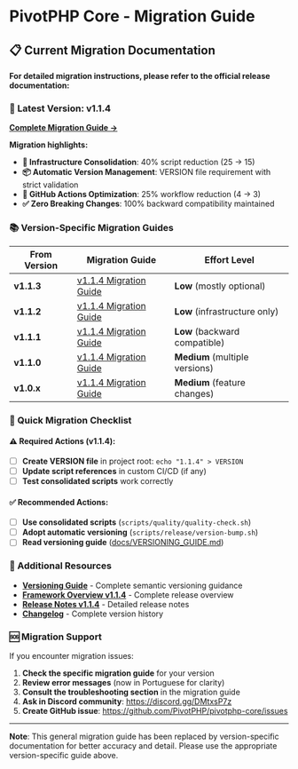 # PivotPHP Core - Migration Guide

## 📋 Current Migration Documentation

**For detailed migration instructions, please refer to the official release documentation:**

### 🔄 Latest Version: v1.1.4
**[Complete Migration Guide →](releases/v1.1.4/MIGRATION_GUIDE.md)**

**Migration highlights:**
- **🔧 Infrastructure Consolidation**: 40% script reduction (25 → 15)
- **📦 Automatic Version Management**: VERSION file requirement with strict validation
- **🚀 GitHub Actions Optimization**: 25% workflow reduction (4 → 3)
- **✅ Zero Breaking Changes**: 100% backward compatibility maintained

### 📚 Version-Specific Migration Guides

| From Version | Migration Guide | Effort Level |
|--------------|----------------|--------------|
| **v1.1.3** | [v1.1.4 Migration Guide](releases/v1.1.4/MIGRATION_GUIDE.md) | **Low** (mostly optional) |
| **v1.1.2** | [v1.1.4 Migration Guide](releases/v1.1.4/MIGRATION_GUIDE.md) | **Low** (infrastructure only) |
| **v1.1.1** | [v1.1.4 Migration Guide](releases/v1.1.4/MIGRATION_GUIDE.md) | **Low** (backward compatible) |
| **v1.1.0** | [v1.1.4 Migration Guide](releases/v1.1.4/MIGRATION_GUIDE.md) | **Medium** (multiple versions) |
| **v1.0.x** | [v1.1.4 Migration Guide](releases/v1.1.4/MIGRATION_GUIDE.md) | **Medium** (feature changes) |

### 🎯 Quick Migration Checklist

#### ⚠️ Required Actions (v1.1.4):
- [ ] **Create VERSION file** in project root: `echo "1.1.4" > VERSION`
- [ ] **Update script references** in custom CI/CD (if any)
- [ ] **Test consolidated scripts** work correctly

#### ✅ Recommended Actions:
- [ ] **Use consolidated scripts** (`scripts/quality/quality-check.sh`)
- [ ] **Adopt automatic versioning** (`scripts/release/version-bump.sh`)
- [ ] **Read versioning guide** ([docs/VERSIONING_GUIDE.md](VERSIONING_GUIDE.md))

### 📖 Additional Resources

- **[Versioning Guide](VERSIONING_GUIDE.md)** - Complete semantic versioning guidance
- **[Framework Overview v1.1.4](releases/FRAMEWORK_OVERVIEW_v1.1.4.md)** - Complete release overview
- **[Release Notes v1.1.4](releases/v1.1.4/RELEASE_NOTES.md)** - Detailed release notes
- **[Changelog](../CHANGELOG.md)** - Complete version history

### 🆘 Migration Support

If you encounter migration issues:

1. **Check the specific migration guide** for your version
2. **Review error messages** (now in Portuguese for clarity)
3. **Consult the troubleshooting section** in the migration guide
4. **Ask in Discord community**: https://discord.gg/DMtxsP7z
5. **Create GitHub issue**: https://github.com/PivotPHP/pivotphp-core/issues

---

**Note**: This general migration guide has been replaced by version-specific documentation for better accuracy and detail. Please use the appropriate version-specific guide above.